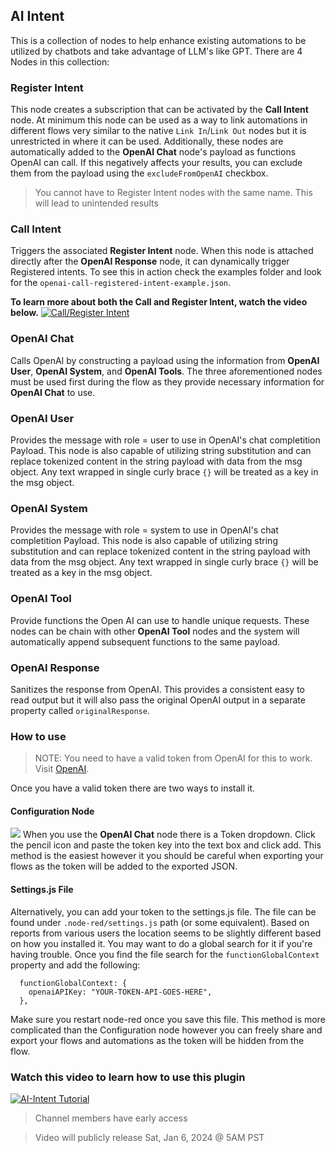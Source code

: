 ## AI Intent

This is a collection of nodes to help enhance existing automations to be utilized by chatbots and take advantage of LLM's like GPT. There are 4 Nodes in this collection:

### Register Intent

This node creates a subscription that can be activated by the **Call Intent** node. At minimum this node can be used as a way to link automations in different flows very similar to the native `Link In`/`Link Out` nodes but it is unrestricted in where it can be used. Additionally, these nodes are automatically added to the **OpenAI Chat** node's payload as functions OpenAI can call. If this negatively affects your results, you can exclude them from the payload using the `excludeFromOpenAI` checkbox.

> You cannot have to Register Intent nodes with the same name. This will lead to unintended results

### Call Intent

Triggers the associated **Register Intent** node. When this node is attached directly after the **OpenAI Response** node, it can dynamically trigger Registered intents. To see this in action check the examples folder and look for the `openai-call-registered-intent-example.json`.

**To learn more about both the Call and Register Intent, watch the video below.**
[![Call/Register Intent](https://raw.githubusercontent.com/montaque22/node-red-contrib-ai-intent/master/images/call_register_intent.jpeg)](https://youtu.be/oWP8es4g4D0)

### OpenAI Chat

Calls OpenAI by constructing a payload using the information from **OpenAI User**, **OpenAI System**, and **OpenAI Tools**.
The three aforementioned nodes must be used first during the flow as they provide necessary information for **OpenAI Chat**
to use.

### OpenAI User

Provides the message with role = user to use in OpenAI's chat completition Payload. This node is also capable of utilizing string substitution and can replace tokenized content in the string payload with data from the msg object. Any text wrapped in single curly brace `{}` will be treated as a key in the msg object.

### OpenAI System

Provides the message with role = system to use in OpenAI's chat completition Payload. This node is also capable of utilizing string substitution and can replace tokenized content in the string payload with data from the msg object. Any text wrapped in single curly brace `{}` will be treated as a key in the msg object.

### OpenAI Tool

Provide functions the Open AI can use to handle unique requests. These nodes can be chain with other **OpenAI Tool** nodes and the system will automatically append subsequent functions to the same payload.

### OpenAI Response

Sanitizes the response from OpenAI. This provides a consistent easy to read output but it will also pass the original OpenAI output in a separate property called `originalResponse`.

### How to use

> NOTE: You need to have a valid token from OpenAI for this to work. Visit [OpenAI](https://platform.openai.com/).

Once you have a valid token there are two ways to install it.

#### Configuration Node

![](https://raw.githubusercontent.com/montaque22/node-red-contrib-ai-intent/master/images/set-config-node.gif)
When you use the **OpenAI Chat** node there is a Token dropdown. Click the pencil icon and paste the token key into the text box and click add. This method is the easiest however it you should be careful when exporting your flows as the token will be added to the exported JSON.

#### Settings.js File

Alternatively, you can add your token to the settings.js file. The file can be found under `.node-red/settings.js` path (or some equivalent). Based on reports from various users the location seems to be slightly different based on how you installed it. You may want to do a global search for it if you're having trouble. Once you find the file search for the `functionGlobalContext` property and add the following:

```
  functionGlobalContext: {
    openaiAPIKey: "YOUR-TOKEN-API-GOES-HERE",
  },

```

Make sure you restart node-red once you save this file. This method is more complicated than the Configuration node however you can freely share and export your flows and automations as the token will be hidden from the flow.

### Watch this video to learn how to use this plugin

[![AI-Intent Tutorial](https://raw.githubusercontent.com/montaque22/node-red-contrib-ai-intent/master/images/finally.jpg)](https://youtu.be/J0_mi7U0wCM)

> Channel members have early access

> Video will publicly release Sat, Jan 6, 2024 @ 5AM PST
